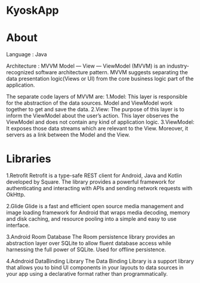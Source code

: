 # KyoskApp

# About
Language : Java

Architecture : MVVM
 Model — View — ViewModel (MVVM) is an industry-recognized software architecture pattern.
 MVVM suggests separating the data presentation logic(Views or UI) from the core business logic part of the application. 

The separate code layers of MVVM are:
1.Model: This layer is responsible for the abstraction of the data sources. Model and ViewModel work together to get and save the data.
2.View: The purpose of this layer is to inform the ViewModel about the user’s action. This layer observes the ViewModel and does not contain any kind of application logic.
3.ViewModel: It exposes those data streams which are relevant to the View. Moreover, it servers as a link between the Model and the View.

# Libraries
1.Retrofit
Retrofit is a type-safe REST client for Android, Java and Kotlin developed by Square. The library provides a powerful framework for authenticating and interacting with APIs and sending network requests with OkHttp.

2.Glide
Glide is a fast and efficient open source media management and image loading framework for Android that wraps media decoding, memory and disk caching, and resource pooling into a simple and easy to use interface.

3.Android Room Database
The Room persistence library provides an abstraction layer over SQLite to allow fluent database access while harnessing the full power of SQLite. Used for offline persistence.

4.Adndroid DataBinding Library
The Data Binding Library is a support library that allows you to bind UI components in your layouts to data sources in your app using a declarative format rather than programmatically.

